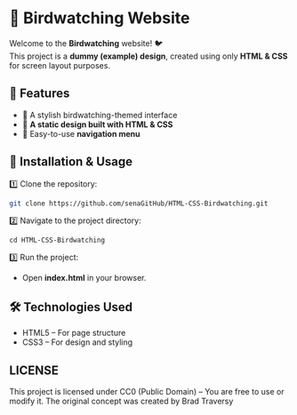 # 🦜 Birdwatching Website

Welcome to the **Birdwatching** website! 🐦  
This project is a **dummy (example) design**, created using only **HTML & CSS** for screen layout purposes.

## 🌟 Features  
- 📸 A stylish birdwatching-themed interface  
- 🎨 **A static design built with HTML & CSS**  
- 🔗 Easy-to-use **navigation menu** 

## 🚀 Installation & Usage

1️⃣ Clone the repository:
````bash 
git clone https://github.com/senaGitHub/HTML-CSS-Birdwatching.git
````
2️⃣ Navigate to the project directory:
```
cd HTML-CSS-Birdwatching
````
3️⃣ Run the project:
* Open **index.html** in your browser.

## 🛠 Technologies Used
* HTML5 – For page structure
* CSS3 – For design and styling

## LICENSE
This project is licensed under CC0 (Public Domain) – You are free to use or modify it.
The original concept was created by Brad Traversy

